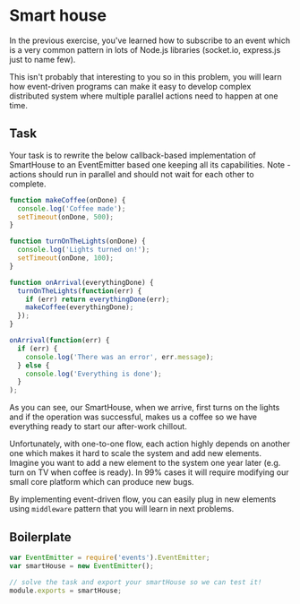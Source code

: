 # Smart house

In the previous exercise, you've learned how to subscribe to an event which is a very common pattern in lots of
Node.js libraries (socket.io, express.js just to name few). 

This isn't probably that interesting to you so in this problem, you will learn how event-driven programs can make it easy to develop complex distributed system where multiple parallel actions need to happen at one time.

## Task

Your task is to rewrite the below callback-based implementation of SmartHouse to an EventEmitter based one keeping all its capabilities. Note - actions should run in parallel and should not wait for each other to complete.

```js
function makeCoffee(onDone) {
  console.log('Coffee made');
  setTimeout(onDone, 500);
}

function turnOnTheLights(onDone) {
  console.log('Lights turned on!');
  setTimeout(onDone, 100);
}

function onArrival(everythingDone) {
  turnOnTheLights(function(err) {
    if (err) return everythingDone(err);
    makeCoffee(everythingDone);
  });
}

onArrival(function(err) {
  if (err) {
    console.log('There was an error', err.message);
  } else {
    console.log('Everything is done');
  }
);
```
As you can see, our SmartHouse, when we arrive, first turns on the lights and if the operation was successful, makes us a coffee so we have everything ready to start our after-work chillout. 

Unfortunately, with one-to-one flow, each action highly depends on another one which makes it hard to scale the system and add new elements. Imagine you want to add a new element to the system one year later (e.g. turn on TV when coffee is ready). In 99% cases it will require modifying our small core platform which can produce new bugs. 

By implementing event-driven flow, you can easily plug in new elements using `middleware` pattern that you will learn in next problems.

## Boilerplate

```js
var EventEmitter = require('events').EventEmitter;
var smartHouse = new EventEmitter();

// solve the task and export your smartHouse so we can test it!
module.exports = smartHouse;
```
